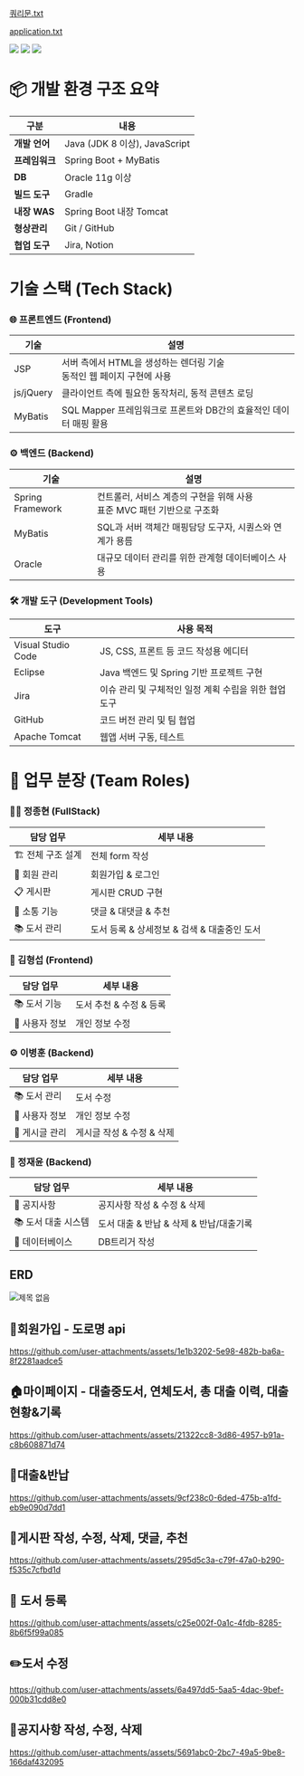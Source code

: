 
[쿼리문.txt](https://github.com/user-attachments/files/20207278/default.txt)

[application.txt](https://github.com/user-attachments/files/20207307/application.txt)

  <img src="https://img.shields.io/badge/java-007396?style=for-the-badge&logo=java&logoColor=white"> 
  <img src="https://img.shields.io/badge/oracle-F80000?style=for-the-badge&logo=oracle&logoColor=white"> 
  <img src="https://img.shields.io/badge/spring-6DB33F?style=for-the-badge&logo=spring&logoColor=white"> 

# 📦 개발 환경 구조 요약

| 구분 | 내용
|-----|-----
| **개발 언어** | Java (JDK 8 이상), JavaScript
| **프레임워크** | Spring Boot + MyBatis
| **DB** | Oracle 11g 이상
| **빌드 도구** | Gradle
| **내장 WAS** | Spring Boot 내장 Tomcat
| **형상관리** | Git / GitHub
| **협업 도구** | Jira, Notion

# 기술 스택 (Tech Stack)

### 🌐 프론트엔드 (Frontend)

| 기술 | 설명
|-----|-----
| JSP | 서버 측에서 HTML을 생성하는 렌더링 기술<br>동적인 웹 페이지 구현에 사용
| js/jQuery | 클라이언트 측에 필요한 동작처리, 동적 콘텐츠 로딩
| MyBatis | SQL Mapper 프레임워크로 프론트와 DB간의 효율적인 데이터 매핑 활용


### ⚙️ 백엔드 (Backend)

| 기술 | 설명
|-----|-----
| Spring Framework | 컨트롤러, 서비스 계층의 구현을 위해 사용<br>표준 MVC 패턴 기반으로 구조화
| MyBatis | SQL과 서버 객체간 매핑담당 도구자, 시퀀스와 연계가 용름
| Oracle | 대규모 데이터 관리를 위한 관계형 데이터베이스 사용


### 🛠️ 개발 도구 (Development Tools)

| 도구 | 사용 목적
|-----|-----
| Visual Studio Code | JS, CSS, 프론트 등 코드 작성용 에디터
| Eclipse | Java 백엔드 및 Spring 기반 프로젝트 구현
| Jira | 이슈 관리 및 구체적인 일정 계획 수립을 위한 협업 도구
| GitHub | 코드 버전 관리 및 팀 협업
| Apache Tomcat | 웹앱 서버 구동, 테스트


# 👥 업무 분장 (Team Roles)

### 👨‍💻 정종현 (FullStack)

| 담당 업무 | 세부 내용
|-----|-----
| 🏗️ 전체 구조 설계 | 전체 form 작성
| 🔐 회원 관리 | 회원가입 & 로그인
| 📋 게시판 | 게시판 CRUD 구현
| 💬 소통 기능 | 댓글 & 대댓글 & 추천
| 📚 도서 관리 | 도서 등록 & 상세정보 & 검색 & 대출중인 도서


### 🎨 김형섭 (Frontend)

| 담당 업무 | 세부 내용
|-----|-----
| 📚 도서 기능 | 도서 추천 & 수정 & 등록
| 👤 사용자 정보 | 개인 정보 수정


### ⚙️ 이병훈 (Backend)

| 담당 업무 | 세부 내용
|-----|-----
| 📚 도서 관리 | 도서 수정
| 👤 사용자 정보 | 개인 정보 수정
| 📝 게시글 관리 | 게시글 작성 & 수정 & 삭제


### 🔧 정재윤 (Backend)


| 담당 업무 | 세부 내용
|-----|-----
| 📢 공지사항 | 공지사항 작성 & 수정 & 삭제
| 📚 도서 대출 시스템 | 도서 대출 & 반납 & 삭제 & 반납/대출기록
| 💾 데이터베이스 | DB트리거 작성

## ERD
![제목 없음](https://github.com/user-attachments/assets/6fcc184a-7832-47de-9f53-7db4e7636054)

## 🔑회원가입 - 도로명 api
https://github.com/user-attachments/assets/1e1b3202-5e98-482b-ba6a-8f2281aadce5

## 🏠마이페이지 - 대출중도서, 연체도서, 총 대출 이력, 대출현황&기록
https://github.com/user-attachments/assets/21322cc8-3d86-4957-b91a-c8b608871d74

## 📖대출&반납
https://github.com/user-attachments/assets/9cf238c0-6ded-475b-a1fd-eb9e090d7dd1

## 📨게시판 작성, 수정, 삭제, 댓글, 추천
https://github.com/user-attachments/assets/295d5c3a-c79f-47a0-b290-f535c7cfbd1d

## 📕 도서 등록
https://github.com/user-attachments/assets/c25e002f-0a1c-4fdb-8285-8b6f5f99a085

## ✏️도서 수정
https://github.com/user-attachments/assets/6a497dd5-5aa5-4dac-9bef-000b31cdd8e0

## 📢공지사항 작성, 수정, 삭제
https://github.com/user-attachments/assets/5691abc0-2bc7-49a5-9be8-166daf432095
